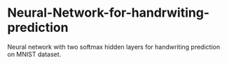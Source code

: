 # Neural-Network-for-handrwiting-prediction

Neural network with two softmax hidden layers for handwriting prediction on MNIST dataset.
